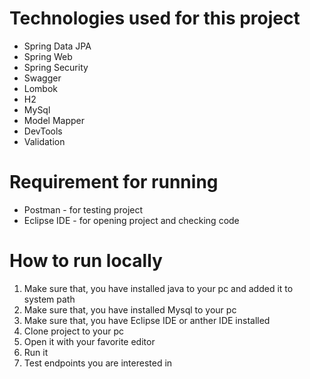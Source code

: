 # Technologies used for this project
- Spring Data JPA
- Spring Web
- Spring Security
- Swagger
- Lombok
- H2
- MySql
- Model Mapper
- DevTools
- Validation

# Requirement for running
- Postman - for testing project
- Eclipse IDE - for opening project and checking code

# How to run locally
1. Make sure that, you have installed java to your pc and added it to system path
2. Make sure that, you have installed Mysql to your pc
3. Make sure that, you have Eclipse IDE  or anther IDE installed
4. Clone project to your pc
5. Open it with your favorite editor
6. Run it
7. Test endpoints you are interested in
